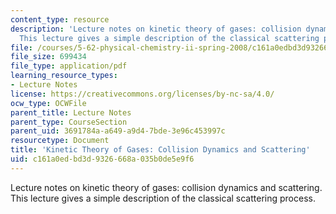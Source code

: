 ```yaml
---
content_type: resource
description: 'Lecture notes on kinetic theory of gases: collision dynamics and scattering.
  This lecture gives a simple description of the classical scattering process.'
file: /courses/5-62-physical-chemistry-ii-spring-2008/c161a0edbd3d9326668a035b0de5e9f6_30_562ln08.pdf
file_size: 699434
file_type: application/pdf
learning_resource_types:
- Lecture Notes
license: https://creativecommons.org/licenses/by-nc-sa/4.0/
ocw_type: OCWFile
parent_title: Lecture Notes
parent_type: CourseSection
parent_uid: 3691784a-a649-a9d4-7bde-3e96c453997c
resourcetype: Document
title: 'Kinetic Theory of Gases: Collision Dynamics and Scattering'
uid: c161a0ed-bd3d-9326-668a-035b0de5e9f6
---
```

Lecture notes on kinetic theory of gases: collision dynamics and scattering. This lecture gives a simple description of the classical scattering process.